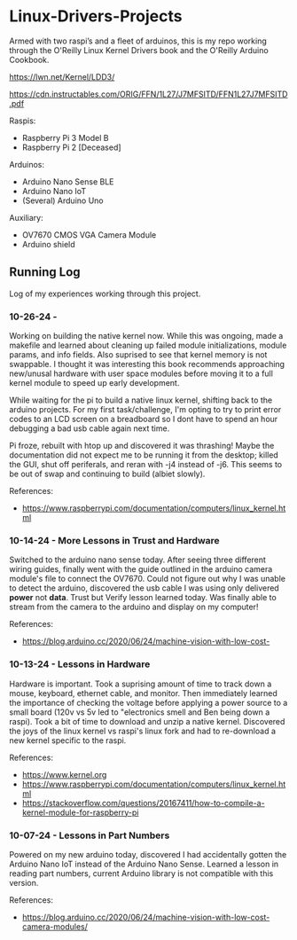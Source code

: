 # Linux-Drivers-Projects
Armed with two raspi’s and a fleet of arduinos, this is my repo working 
through the O'Reilly Linux Kernel Drivers book and the O'Reilly Arduino Cookbook.

https://lwn.net/Kernel/LDD3/

https://cdn.instructables.com/ORIG/FFN/1L27/J7MFSITD/FFN1L27J7MFSITD.pdf

Raspis:
- Raspberry Pi 3 Model B
- Raspberry Pi 2 [Deceased]

Arduinos:
- Arduino Nano Sense BLE
- Arduino Nano IoT
- (Several) Arduino Uno

Auxiliary:
- OV7670 CMOS VGA Camera Module
- Arduino shield

## Running Log
Log of my experiences working through this project.

### 10-26-24 - 
Working on building the native kernel now. While this was ongoing, made a makefile and learned about cleaning up failed module initializations, module params, and info fields. Also suprised to see that kernel memory is not swappable. I thought it was interesting this book recommends approaching new/unusal hardware with user space modules before moving it to a full kernel module to speed up early development.

While waiting for the pi to build a native linux kernel, shifting back to the arduino projects. For my first task/challenge, I'm opting to try to print error codes to an LCD screen on a breadboard so I dont have to spend an hour debugging a bad usb cable again next time.

Pi froze, rebuilt with htop up and discovered it was thrashing! Maybe the documentation did not expect me to be running it from the desktop; killed the GUI, shut off periferals, and reran with -j4 instead of -j6. This seems to be out of swap and continuing to build (albiet slowly).

References:
- https://www.raspberrypi.com/documentation/computers/linux_kernel.html


### 10-14-24 - More Lessons in Trust and Hardware
Switched to the arduino nano sense today. After seeing three different wiring guides, finally went with the guide outlined in the arduino camera module's file to connect the OV7670. Could not figure out why I was unable to detect the arduino, discovered the usb cable I was using only delivered **power** not **data**. Trust but Verify lesson learned today. Was finally able to stream from the camera to the arduino and display on my computer!

References:
- https://blog.arduino.cc/2020/06/24/machine-vision-with-low-cost-

### 10-13-24 - Lessons in Hardware
Hardware is important. Took a suprising amount of time to track down a mouse, keyboard, ethernet cable, and monitor. Then immediately learned the importance of checking the voltage before applying a power source to a small board (120v vs 5v led to "electronics smell and Ben being down a raspi). Took a bit of time to download and unzip a native kernel. Discovered the joys of the linux kernel vs raspi's linux fork and had to re-download a new kernel specific to the raspi.

References:
- https://www.kernel.org
- https://www.raspberrypi.com/documentation/computers/linux_kernel.html
- https://stackoverflow.com/questions/20167411/how-to-compile-a-kernel-module-for-raspberry-pi

### 10-07-24 - Lessons in Part Numbers
Powered on my new arduino today, discovered I had accidentally gotten the Arduino Nano IoT instead of the Arduino Nano Sense. Learned a lesson in reading part numbers, current Arduino library is not compatible with this version.

References:
- https://blog.arduino.cc/2020/06/24/machine-vision-with-low-cost-camera-modules/

